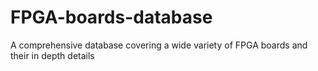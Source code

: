 # FPGA-boards-database
A comprehensive database covering a wide variety of FPGA boards and their in depth details
